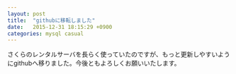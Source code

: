```yaml
---
layout: post
title:  "githubに移転しました"
date:   2015-12-31 18:15:29 +0900
categories: mysql casual
---
```

さくらのレンタルサーバを長らく使っていたのですが、もっと更新しやすいようにgithubへ移りました。今後ともよろしくお願いいたします。
